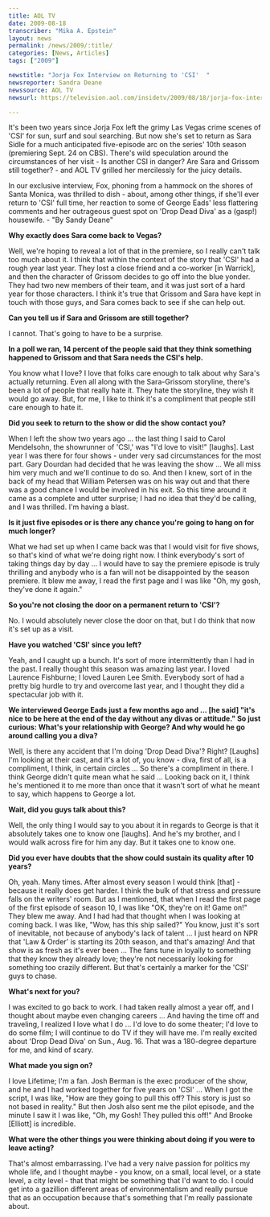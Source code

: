 ```yaml
---
title: AOL TV
date: 2009-08-18
transcriber: "Mika A. Epstein"
layout: news
permalink: /news/2009/:title/
categories: [News, Articles]
tags: ["2009"]

newstitle: "Jorja Fox Interview on Returning to 'CSI'  "
newsreporter: Sandra Deane
newssource: AOL TV
newsurl: https://television.aol.com/insidetv/2009/08/18/jorja-fox-interview-on-returning-to-csi/

---
```


It's been two years since Jorja Fox left the grimy Las Vegas crime scenes of 'CSI' for sun, surf and soul searching. But now she's set to return as Sara Sidle for a much anticipated five-episode arc on the series' 10th season (premiering Sept. 24 on CBS). There's wild speculation around the circumstances of her visit - Is another CSI in danger? Are Sara and Grissom still together? - and AOL TV grilled her mercilessly for the juicy details.

In our exclusive interview, Fox, phoning from a hammock on the shores of Santa Monica, was thrilled to dish - about, among other things, if she'll ever return to 'CSI' full time, her reaction to some of George Eads' less flattering comments and her outrageous guest spot on 'Drop Dead Diva' as a (gasp!) housewife. - "By Sandy Deane"

**Why exactly does Sara come back to Vegas?**

Well, we're hoping to reveal a lot of that in the premiere, so I really can't talk too much about it. I think that within the context of the story that 'CSI' had a rough year last year. They lost a close friend and a co-worker [in Warrick], and then the character of Grissom decides to go off into the blue yonder. They had two new members of their team, and it was just sort of a hard year for those characters. I think it's true that Grissom and Sara have kept in touch with those guys, and Sara comes back to see if she can help out.

**Can you tell us if Sara and Grissom are still together?**

I cannot. That's going to have to be a surprise.

**In a poll we ran, 14 percent of the people said that they think something happened to Grissom and that Sara needs the CSI's help.**

You know what I love? I love that folks care enough to talk about why Sara's actually returning. Even all along with the Sara-Grissom storyline, there's been a lot of people that really hate it. They hate the storyline, they wish it would go away. But, for me, I like to think it's a compliment that people still care enough to hate it.

**Did you seek to return to the show or did the show contact you?**

When I left the show two years ago ... the last thing I said to Carol Mendelsohn, the showrunner of 'CSI,' was "I'd love to visit!" [laughs]. Last year I was there for four shows - under very sad circumstances for the most part. Gary Dourdan had decided that he was leaving the show ... We all miss him very much and we'll continue to do so. And then I knew, sort of in the back of my head that William Petersen was on his way out and that there was a good chance I would be involved in his exit. So this time around it came as a complete and utter surprise; I had no idea that they'd be calling, and I was thrilled. I'm having a blast.

**Is it just five episodes or is there any chance you're going to hang on for much longer?**

What we had set up when I came back was that I would visit for five shows, so that's kind of what we're doing right now. I think everybody's sort of taking things day by day ... I would have to say the premiere episode is truly thrilling and anybody who is a fan will not be disappointed by the season premiere. It blew me away, I read the first page and I was like "Oh, my gosh, they've done it again."

**So you're not closing the door on a permanent return to 'CSI'?**

No. I would absolutely never close the door on that, but I do think that now it's set up as a visit.

**Have you watched 'CSI' since you left?**

Yeah, and I caught up a bunch. It's sort of more intermittently than I had in the past. I really thought this season was amazing last year. I loved Laurence Fishburne; I loved Lauren Lee Smith. Everybody sort of had a pretty big hurdle to try and overcome last year, and I thought they did a spectacular job with it.

**We interviewed George Eads just a few months ago and ... [he said] "it's nice to be here at the end of the day without any divas or attitude." So just curious: What's your relationship with George? And why would he go around calling you a diva?**

Well, is there any accident that I'm doing 'Drop Dead Diva'? Right? [Laughs] I'm looking at their cast, and it's a lot of, you know - diva, first of all, is a compliment, I think, in certain circles ... So there's a compliment in there. I think George didn't quite mean what he said ... Looking back on it, I think he's mentioned it to me more than once that it wasn't sort of what he meant to say, which happens to George a lot.

**Wait, did you guys talk about this?**

Well, the only thing I would say to you about it in regards to George is that it absolutely takes one to know one [laughs]. And he's my brother, and I would walk across fire for him any day. But it takes one to know one.

**Did you ever have doubts that the show could sustain its quality after 10 years?**

Oh, yeah. Many times. After almost every season I would think [that] - because it really does get harder. I think the bulk of that stress and pressure falls on the writers' room. But as I mentioned, that when I read the first page of the first episode of season 10, I was like "OK, they're on it! Game on!" They blew me away. And I had had that thought when I was looking at coming back. I was like, "Wow, has this ship sailed?" You know, just it's sort of inevitable, not because of anybody's lack of talent ... I just heard on NPR that 'Law & Order' is starting its 20th season, and that's amazing! And that show is as fresh as it's ever been ... The fans tune in loyally to something that they know they already love; they're not necessarily looking for something too crazily different. But that's certainly a marker for the 'CSI' guys to chase.

**What's next for you?**

I was excited to go back to work. I had taken really almost a year off, and I thought about maybe even changing careers ... And having the time off and traveling, I realized I love what I do ... I'd love to do some theater; I'd love to do some film; I will continue to do TV if they will have me. I'm really excited about 'Drop Dead Diva' on Sun., Aug. 16. That was a 180-degree departure for me, and kind of scary.

**What made you sign on?**

I love Lifetime; I'm a fan. Josh Berman is the exec producer of the show, and he and I had worked together for five years on 'CSI' ... When I got the script, I was like, "How are they going to pull this off? This story is just so not based in reality." But then Josh also sent me the pilot episode, and the minute I saw it I was like, "Oh, my Gosh! They pulled this off!" And Brooke [Elliott] is incredible.

**What were the other things you were thinking about doing if you were to leave acting?**

That's almost embarrassing. I've had a very naive passion for politics my whole life, and I thought maybe - you know, on a small, local level, or a state level, a city level - that that might be something that I'd want to do. I could get into a gazillion different areas of environmentalism and really pursue that as an occupation because that's something that I'm really passionate about.
